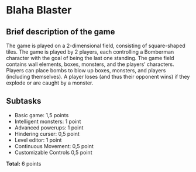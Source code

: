 # Blaha Blaster

## Brief description of the game

The game is played on a 2-dimensional field, consisting of square-shaped tiles. The game is played by 2 players, each controlling a Bomberman character with the goal of being the last one standing. The game field contains wall elements, boxes, monsters, and the players’ characters. Players can place bombs to blow up boxes, monsters, and players (including themselves). A player loses (and thus their opponent wins) if they explode or are caught by a monster.

## Subtasks

* Basic game: 1,5 points
* Intelligent monsters: 1 point
* Advanced powerups: 1 point
* Hindering curser: 0,5 point
* Level editor: 1 point
* Continuous Movement: 0,5 point
* Customizable Controls 0,5 point

**Total:** 6 points
